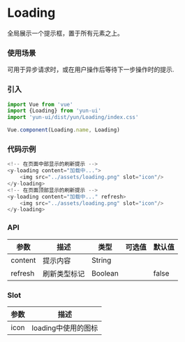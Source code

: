 # Loading

全局展示一个提示框，置于所有元素之上。

### 使用场景

可用于异步请求时，或在用户操作后等待下一步操作时的提示.

### 引入

``` javascript
import Vue from 'vue'
import {Loading} from 'yun-ui'
import 'yun-ui/dist/yun/Loading/index.css'

Vue.component(Loading.name, Loading)
```

### 代码示例

``` javascript
<!-- 在页面中部显示的刷新提示 -->
<y-loading content="加载中...">
    <img src="../assets/loading.png" slot="icon"/>
</y-loading>
<!-- 在页面顶部显示的刷新提示 -->
<y-loading content="加载中..." refresh>
    <img src="../assets/loading.png" slot="icon"/>
</y-loading>
```

### API

| 参数        | 描述        | 类型        | 可选值     | 默认值      |
| ----       | ----       | ----        | ----       | ----      |
| content    | 提示内容       |  String   |            |       |
| refresh    | 刷新类型标记       |  Boolean   |            | false      |

### Slot

|   参数  |   描述  |
|   ----    |   ----    |
|   icon        |  loading中使用的图标 |